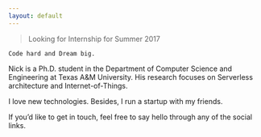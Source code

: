 ```yaml
---
layout: default
---
```


> Looking for Internship for Summer 2017

```
Code hard and Dream big.
```

Nick is a Ph.D. student in the Department of Computer Science and
Engineering at Texas A&M University. His research focuses on Serverless
architecture and Internet-of-Things.

I love new technologies. 
Besides, I run a startup with my friends.

If you’d like to get in touch, feel free to say hello through any of the social links.
